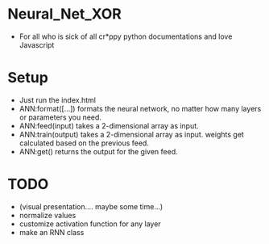 # Neural_Net_XOR
+ For all who is sick of all cr*ppy python documentations and love Javascript

# Setup
+ Just run the index.html
+ ANN:format([...]) formats the neural network, no matter how many layers or parameters you need.
+ ANN:feed(input) takes a 2-dimensional array as input.
+ ANN:train(output) takes a 2-dimensional array as input. weights get calculated based on the previous feed.
+ ANN:get() returns the output for the given feed.

# TODO
+ (visual presentation.... maybe some time...)
+ normalize values
+ customize activation function for any layer
+ make an RNN class
